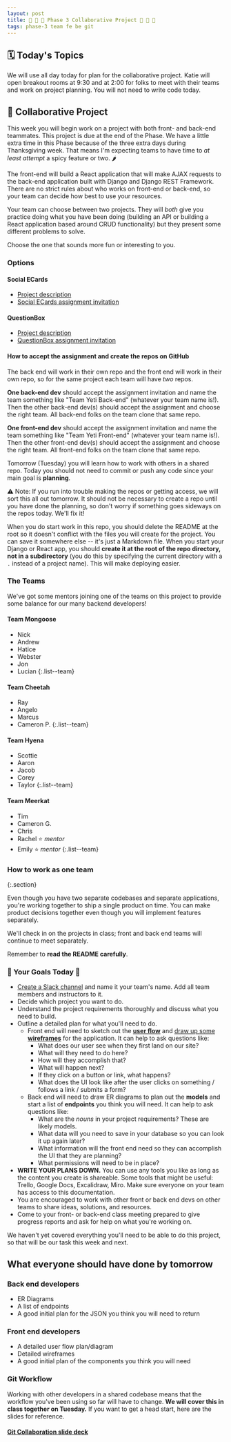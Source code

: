 ```yaml
---
layout: post
title: 🐻 💞 🦊 Phase 3 Collaborative Project 🦊 💞 🐻
tags: phase-3 team fe be git
---
```


## 🗓️ Today's Topics

We will use all day today for plan for the collaborative project. Katie will open breakout rooms at 9:30 and at 2:00 for folks to meet with their teams and work on project planning. You will not need to write code today.

## 🎯 Collaborative Project

This week you will begin work on a project with both front- and back-end teammates. This project is due at the end of the Phase. We have a little extra time in this Phase because of the three extra days during Thanksgiving week. That means I'm expecting teams to have time to _at least attempt_ a spicy feature or two. 🌶️

The front-end will build a React application that will make AJAX requests to the back-end application built with Django and Django REST Framework. There are no strict rules about who works on front-end or back-end, so your team can decide how best to use your resources.

Your team can choose between two projects. They will _both_ give you practice doing what you have been doing (building an API or building a React application based around CRUD functionality) but they present some different problems to solve.

Choose the one that sounds more fun or interesting to you.

### Options

#### Social ECards

- [Project description](https://github.com/momentum-projects/group--social-cards/blob/main/README.md)
- [Social ECards assignment invitation](https://classroom.github.com/a/Z0G2d6pz)

#### QuestionBox

- [Project description](https://github.com/momentum-projects/group--questionbox/blob/main/README.md)
- [QuestionBox assignment invitation](https://classroom.github.com/a/1OeNw25N)

#### How to accept the assignment and create the repos on GitHub

The back end will work in their own repo and the front end will work in their own repo, so for the same project each team will have _two_ repos.

**One back-end dev** should accept the assignment invitation and name the team something like "Team Yeti Back-end" (whatever your team name is!). Then the other back-end dev(s) should accept the assignment and choose the right team. All back-end folks on the team clone that same repo.

**One front-end dev** should accept the assignment invitation and name the team something like "Team Yeti Front-end" (whatever your team name is!). Then the other front-end dev(s) should accept the assignment and choose the right team. All front-end folks on the team clone that same repo.

Tomorrow (Tuesday) you will learn how to work with others in a shared repo. Today you should not need to commit or push any code since your main goal is **planning**.

⚠️ Note: If you run into trouble making the repos or getting access, we will sort this all out tomorrow. It should not be necessary to create a repo until you have done the planning, so don't worry if something goes sideways on the repos today. We'll fix it!

When you do start work in this repo, you should delete the README at the root so it doesn't conflict with the files you will create for the project. You can save it somewhere else -- it's just a Markdown file. When you start your Django or React app, you should **create it at the root of the repo directory, not in a subdirectory** (you do this by specifying the current directory with a `.` instead of a project name). This will make deploying easier.

### The Teams

We've got some mentors joining one of the teams on this project to provide some balance for our many backend developers!

#### Team Mongoose

- Nick
- Andrew
- Hatice
- Webster
- Jon
- Lucian
{:.list--team}

#### Team Cheetah

- Ray
- Angelo
- Marcus
- Cameron P.
{:.list--team}

#### Team Hyena

- Scottie
- Aaron
- Jacob
- Corey
- Taylor
{:.list--team}

#### Team Meerkat

- Tim
- Cameron G.
- Chris
- Rachel ⭐ _mentor_
- Emily ⭐ _mentor_
{:.list--team}

### How to work as one team
{:.section}

Even though you have two separate codebases and separate applications, you're working together to ship a single product on time. You can make product decisions together even though you will implement features separately.

We'll check in on the projects in class; front and back end teams will continue to meet separately.

Remember to **read the README carefully**.

### 🥅 Your Goals Today 🥅

- [Create a Slack channel](https://slack.com/help/articles/201402297-Create-a-channel) and name it your team's name. Add all team members and instructors to it.
- Decide which project you want to do.
- Understand the project requirements thoroughly and discuss what you need to build.
- Outline a detailed plan for what you'll need to do.
    - Front end will need to sketch out the **[user flow](https://signalvnoise.com/posts/1926-a-shorthand-for-designing-ui-flows)** and [draw up some **wireframes**](https://xd.adobe.com/ideas/process/wireframing/wireframe-design-101/) for the application. It can help to ask questions like:
        - What does our user see when they first land on our site?
        - What will they need to do here?
        - How will they accomplish that?
        - What will happen next?
        - If they click on a button or link, what happens?
        - What does the UI look like after the user clicks on something / follows a link / submits a form?
    - Back end will need to draw ER diagrams to plan out the **models** and start a list of **endpoints** you think you will need. It can help to ask questions like:
        - What are the _nouns_ in your project requirements? These are likely models.
        - What data will you need to save in your database so you can look it up again later?
        - What information will the front end need so they can accomplish the UI that they are planning?
        - What permissions will need to be in place?
- **WRITE YOUR PLANS DOWN.** You can use any tools you like as long as the content you create is shareable. Some tools that might be useful: Trello, Google Docs, Excalidraw, Miro. Make sure everyone on your team has access to this documentation.
- You are encouraged to work with other front or back end devs on other teams to share ideas, solutions, and resources.
- Come to your front- or back-end class meeting prepared to give progress reports and ask for help on what you're working on.

We haven't yet covered everything you'll need to be able to do this project, so that will be our task this week and next.

## What everyone should have done by tomorrow

### Back end developers

- ER Diagrams
- A list of endpoints
- A good initial plan for the JSON you think you will need to return

### Front end developers

- A detailed user flow plan/diagram
- Detailed wireframes
- A good initial plan of the components you think you will need

### Git Workflow

Working with other developers in a shared codebase means that the workflow you've been using so far will have to change. **We will cover this in class together on Tuesday.** If you want to get a head start, here are the slides for reference.

#### [Git Collaboration slide deck](https://slides.com/amy_nc/git-collaboration)
